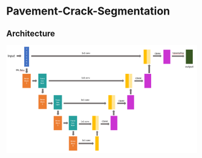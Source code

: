Pavement-Crack-Segmentation
============================

Architecture
-------------
![Alt text](/imgs/architecture.PNG)

